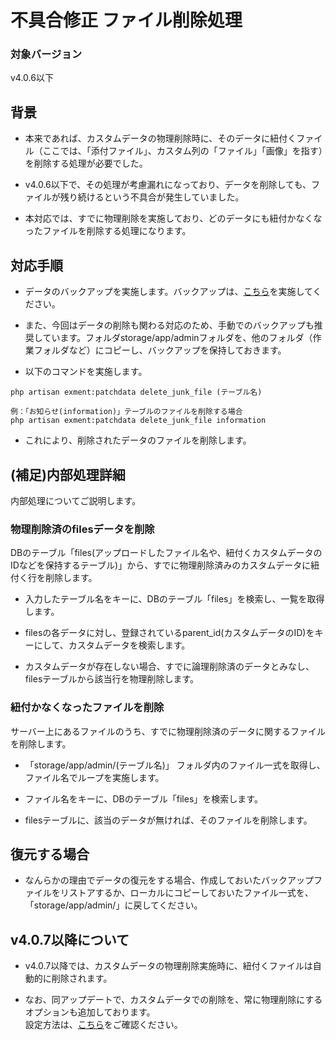 # 不具合修正 ファイル削除処理

### 対象バージョン
v4.0.6以下

## 背景
- 本来であれば、カスタムデータの物理削除時に、そのデータに紐付くファイル（ここでは、「添付ファイル」、カスタム列の「ファイル」「画像」を指す）を削除する処理が必要でした。  

- v4.0.6以下で、その処理が考慮漏れになっており、データを削除しても、ファイルが残り続けるという不具合が発生していました。

- 本対応では、すでに物理削除を実施しており、どのデータにも紐付かなくなったファイルを削除する処理になります。


## 対応手順

- データのバックアップを実施します。バックアップは、[こちら](/ja/backup)を実施してください。

- また、今回はデータの削除も関わる対応のため、手動でのバックアップも推奨しています。フォルダstorage/app/adminフォルダを、他のフォルダ（作業フォルダなど）にコピーし、バックアップを保持しておきます。

- 以下のコマンドを実施します。

```
php artisan exment:patchdata delete_junk_file (テーブル名)

例：「お知らせ(information)」テーブルのファイルを削除する場合
php artisan exment:patchdata delete_junk_file information
```

- これにより、削除されたデータのファイルを削除します。


## (補足)内部処理詳細
内部処理についてご説明します。

### 物理削除済のfilesデータを削除
DBのテーブル「files(アップロードしたファイル名や、紐付くカスタムデータのIDなどを保持するテーブル)」から、すでに物理削除済みのカスタムデータに紐付く行を削除します。

- 入力したテーブル名をキーに、DBのテーブル「files」を検索し、一覧を取得します。

- filesの各データに対し、登録されているparent_id(カスタムデータのID)をキーにして、カスタムデータを検索します。

- カスタムデータが存在しない場合、すでに論理削除済のデータとみなし、filesテーブルから該当行を物理削除します。

### 紐付かなくなったファイルを削除
サーバー上にあるファイルのうち、すでに物理削除済のデータに関するファイルを削除します。

- 「storage/app/admin/(テーブル名)」 フォルダ内のファイル一式を取得し、ファイル名でループを実施します。  

- ファイル名をキーに、DBのテーブル「files」を検索します。

- filesテーブルに、該当のデータが無ければ、そのファイルを削除します。


## 復元する場合
- なんらかの理由でデータの復元をする場合、作成しておいたバックアップファイルをリストアするか、ローカルにコピーしておいたファイル一式を、「storage/app/admin/」に戻してください。


## v4.0.7以降について
- v4.0.7以降では、カスタムデータの物理削除実施時に、紐付くファイルは自動的に削除されます。

- なお、同アップデートで、カスタムデータでの削除を、常に物理削除にするオプションも追加しております。  
設定方法は、[こちら](/ja/config#論理削除を利用せず、常に物理削除を行う)をご確認ください。